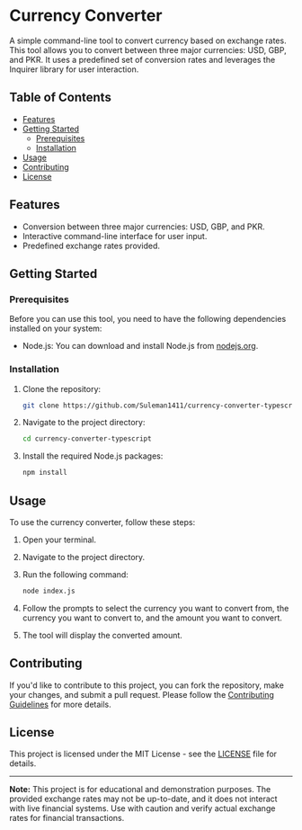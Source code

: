 # Currency Converter

A simple command-line tool to convert currency based on exchange rates. This tool allows you to convert between three major currencies: USD, GBP, and PKR. It uses a predefined set of conversion rates and leverages the Inquirer library for user interaction.

## Table of Contents

- [Features](#features)
- [Getting Started](#getting-started)
  - [Prerequisites](#prerequisites)
  - [Installation](#installation)
- [Usage](#usage)
- [Contributing](#contributing)
- [License](#license)

## Features

- Conversion between three major currencies: USD, GBP, and PKR.
- Interactive command-line interface for user input.
- Predefined exchange rates provided.

## Getting Started

### Prerequisites

Before you can use this tool, you need to have the following dependencies installed on your system:

- Node.js: You can download and install Node.js from [nodejs.org](https://nodejs.org/).

### Installation

1. Clone the repository:

   ```bash
   git clone https://github.com/Suleman1411/currency-converter-typescript
   ```

2. Navigate to the project directory:

   ```bash
   cd currency-converter-typescript
   ```

3. Install the required Node.js packages:

   ```bash
   npm install
   ```

## Usage

To use the currency converter, follow these steps:

1. Open your terminal.

2. Navigate to the project directory.

3. Run the following command:

   ```bash
   node index.js
   ```

4. Follow the prompts to select the currency you want to convert from, the currency you want to convert to, and the amount you want to convert.

5. The tool will display the converted amount.

## Contributing

If you'd like to contribute to this project, you can fork the repository, make your changes, and submit a pull request. Please follow the [Contributing Guidelines](CONTRIBUTING.md) for more details.

## License

This project is licensed under the MIT License - see the [LICENSE](LICENSE) file for details.

---

**Note:** This project is for educational and demonstration purposes. The provided exchange rates may not be up-to-date, and it does not interact with live financial systems. Use with caution and verify actual exchange rates for financial transactions.
